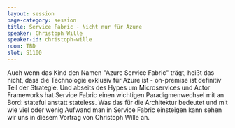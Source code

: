 ```yaml
---
layout: session
page-category: session
title: Service Fabric - Nicht nur für Azure
speaker: Christoph Wille
speaker-id: christoph-wille
room: TBD
slot: S1100
---
```


Auch wenn das Kind den Namen "Azure Service Fabric" trägt, heißt das nicht, dass die Technologie exklusiv für Azure ist - on-premise ist definitiv Teil der Strategie. Und abseits des Hypes um Microservices und Actor Frameworks hat Service Fabric einen wichtigen Paradigmenwechsel mit an Bord: stateful anstatt stateless. Was das für die Architektur bedeutet und mit wie viel oder wenig Aufwand man in Service Fabric einsteigen kann sehen wir uns in diesem Vortrag von Christoph Wille an.